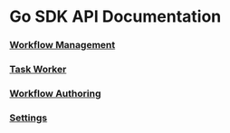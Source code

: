# Go SDK API Documentation
### [Workflow Management](executor.md)
### [Task Worker](worker.md)
### [Workflow Authoring](workflow.md)
### [Settings](settings.md)
